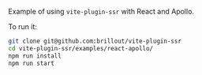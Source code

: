 Example of using `vite-plugin-ssr` with React and Apollo.

To run it:

```bash
git clone git@github.com:brillout/vite-plugin-ssr
cd vite-plugin-ssr/examples/react-apollo/
npm run install
npm run start
```
